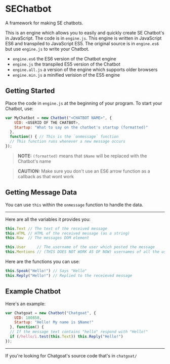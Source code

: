 # SEChatbot
A framework for making SE chatbots.

This is an engine which allows you to easily and quickly create SE Chatbot's in JavaScript. The code is in `engine.js`. This engine is written in JavaScript ES6 and transpiled to JavaScript ES5. The original source is in `engine.es6` but use `engine.js` to write your Chatbot.

 - `engine.es6` the ES6 version of the Chatbot engine
 - `engine.js`  the transpiled ES5 version of the Chatbot
 - `engine.all.js` a version of the engine which supports older browsers
 - `engine.min.js` a minified verision of the ES5 engine

## Getting Started

Place the code in `engine.js` at the beginning of your program. To start your Chatbot, use:

```js
var MyChatbot = new Chatbot("<CHATBOT NAME>", {
    UID: <USERID OF THE CHATBOT>,
    Startup: "What to say on the chatbot's startup (formatted)"
  },
  function() { // This is the `onmessage` function
  // This function runs whenever a new message occurs
});
```

> **NOTE:** `(formatted)` means that `$Name` will be replaced with the Chatbot's name

> **CAUTION:** Make sure you don't use an ES6 arrow function as a callback as that wont work

## Getting Message Data

You can use `this` within the `onmessage` function to handle the data.

---

Here are all the variables it provides you:

```js
this.Text // The text of the received message 
this.HTML // HTML of the received message (as a string)
this.Raw  // The messages DOM element

this.User     // The username of the user which posted the message
this.Mentions // (THIS DOES NOT WORK AS OF NOW) usernames of all the users @-mentioned in the message
```

Here are the functions you can use:

```js
this.Speak("Hello!") // Says "Hello"
this.Reply("Hello!") // Replied to the receieved message
```

## Example Chatbot

Here's an example:

```js
var Chatgoat = new Chatbot("Chatgoat", {
    UID: 180858,
    Startup: "Hello! My name is $Name!"
  }, function() {
  // If the message text contains "hello" respond with "Hello!"
  if (/hello/i.test(this.Text)) this.Reply("Hello!")
});
```

---

If you're looking for Chatgoat's source code that's in `chatgoat/`
